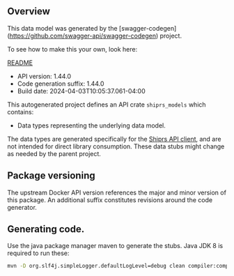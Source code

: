 ## Overview

This data model was generated by the [swagger-codegen]
(https://github.com/swagger-api/swagger-codegen) project.

To see how to make this your own, look here:

[README](https://github.com/swagger-api/swagger-codegen/blob/master/README.md)

- API version: 1.44.0
- Code generation suffix: 1.44.0
- Build date: 2024-04-03T10:05:37.061-04:00

This autogenerated project defines an API crate `shiprs_models` which contains:
* Data types representing the underlying data model.

The data types are generated specifically for the [Shiprs API client](https://github.com/thibault-cne/shiprs), and are not intended for direct library consumption. These data stubs might change as needed by the parent project.

## Package versioning

The upstream Docker API version references the major and minor version of this package. An additional suffix constitutes revisions around the code generator.

## Generating code.

Use the java package manager maven to generate the stubs. Java JDK 8 is required to run these:

```bash
mvn -D org.slf4j.simpleLogger.defaultLogLevel=debug clean compiler:compile generate-resources
```

